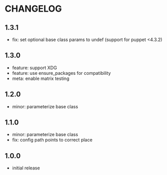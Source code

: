 # CHANGELOG

## 1.3.1
- fix: set optional base class params to undef (support for puppet <4.3.2)

## 1.3.0
- feature: support XDG
- feature: use ensure_packages for compatibility
- meta: enable matrix testing

## 1.2.0
- minor: parameterize base class

## 1.1.0
- minor: parameterize base class
- fix: config path points to correct place

## 1.0.0
- initial release
